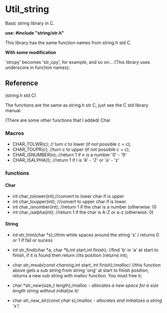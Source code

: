 # Util_string

 Basic string library in C.  

**use:  #include "string/str.h"**

This library has the same function names from string.h std C.

**With some modification**

'strcpy' becomes 'str_cpy', for example, and so on... (This library uses underscore in function names);

## Reference

(string.h std C)

The functions are the same as string.h str C, just see the C std library manual.

(There are some other functions that I added)
Char
### Macros
* CHAR_TOLWR(c); // turn c to lower (if not possible c = c);
* CHAR_TOUPR(c); //turn c to upper (if not possible c = c);
* CHAR_ISNUMBER(n); //return 1 if n is a number '0' - '9'
* CHAR_ISALPHA(l); //return 1 if l is 'A' - 'Z' or 'a' - 'z'

### functions

#### Char

* int char_tolower(int);//convert to lower char if is upper
* int char_toupper(int); //convert to upper char if is lower
* int char_isnumber(int); //return 1 if the char is a number (otherwise: 0)
* int char_isalpha(int); //return 1 if the char is A-Z or a-z  (otherwise: 0)

#### String

* int str_trim(char *s);//trim white spaces around the string 's' / returns 0 or 1 if fail or sucess
* int str_find(char *a, char *b,int start,int finish); //find 'b' in 'a' at start to finish, if it is found then return
     //its position (returns int);

* char *str_msub(const char*orig,int start, int finish);/*malloc*/
//this function above gets a sub string from string 'orig' at start to finish position, returns a new sub string with malloc function. You must free it;

* char *str_new(size_t length);/*malloc - allocates a new space for a size length string without initialize it*/

* char *str_new_str(const char* s);/*malloc - allocates and initializes a string 's'*/

